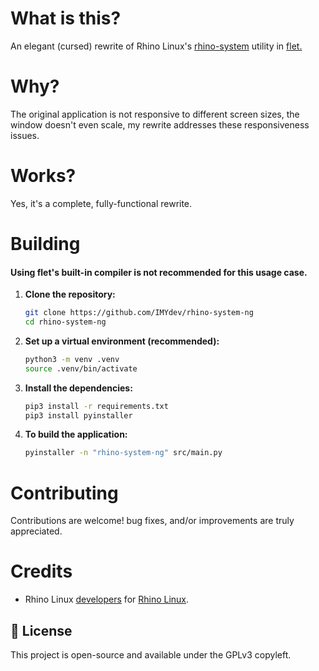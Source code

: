 # What is this?
An elegant (cursed) rewrite of Rhino Linux's [rhino-system](https://github.com/rhino-linux/rhino-system) utility in [flet.](flet.dev)

# Why?
The original application is not responsive to different screen sizes, the window doesn't even scale, my rewrite addresses these responsiveness issues.

# Works?
Yes, it's a complete, fully-functional rewrite.

# Building 
#### Using flet's built-in compiler is not recommended for this usage case.

1.  **Clone the repository:**
    ```bash
    git clone https://github.com/IMYdev/rhino-system-ng
    cd rhino-system-ng
    ```

2.  **Set up a virtual environment (recommended):**
    ```bash
    python3 -m venv .venv
    source .venv/bin/activate
    ```

3.  **Install the dependencies:**
    ```bash
    pip3 install -r requirements.txt
    pip3 install pyinstaller
    ```
4.  **To build the application:**
    ```bash
    pyinstaller -n "rhino-system-ng" src/main.py
    ```

# Contributing

Contributions are welcome! bug fixes, and/or improvements are truly appreciated.

# Credits
- Rhino Linux [developers](https://discord.gg/jJxAh9Dt) for [Rhino Linux](https://rhinolinux.org/).

## 📄 License

This project is open-source and available under the GPLv3 copyleft.